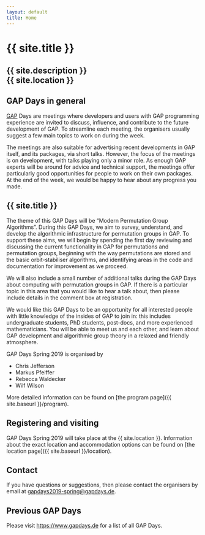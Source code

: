 ```yaml
---
layout: default
title: Home
---
```


# {{ site.title }}

## {{ site.description }}<br> {{ site.location }}

## GAP Days in general

[GAP](https://www.gap-system.org/) Days are meetings where developers and users
with GAP programming experience are invited to discuss, influence, and
contribute to the future development of GAP. To streamline each meeting, the
organisers usually suggest a few main topics to work on during the week.

The meetings are also suitable for advertising recent developments in GAP
itself, and its packages, via short talks.  However, the focus of the meetings
is on development, with talks playing only a minor role.  As enough GAP experts
will be around for advice and technical support, the meetings offer particularly
good opportunities for people to work on their own packages. At the end of the
week, we would be happy to hear about any progress you made.

## {{ site.title }}

The theme of this GAP Days will be “Modern Permutation Group Algorithms”.
During this GAP Days, we aim to survey, understand, and develop the algorithmic
infrastructure for permutation groups in GAP. To support these aims, we will
begin by spending the first day reviewing and discussing the current
functionality in GAP for permutations and permutation groups, beginning with the
way permutations are stored and the basic orbit-stabiliser algorithms, and
identifying areas in the code and documentation for improvement as we proceed.

We will also include a small number of additional talks during the GAP Days
about computing with permutation groups in GAP. If there is a particular topic
in this area that you would like to hear a talk about, then please include
details in the comment box at registration.

We would like this GAP Days to be an opportunity for all interested people with
little knowledge of the insides of GAP to join in: this includes undergraduate
students, PhD students, post-docs, and more experienced mathematicians. You will
be able to meet us and each other, and learn about GAP development and
algorithmic group theory in a relaxed and friendly atmosphere.

GAP Days Spring 2019 is organised by

* Chris Jefferson
* Markus Pfeiffer
* Rebecca Waldecker
* Wilf Wilson

More detailed information can be found on [the program page]({{ site.baseurl }}/program).


## Registering and visiting

GAP Days Spring 2019 will take place at the {{ site.location }}. Information
about the exact location and accommodation options can be found on [the location
page]({{ site.baseurl }}/location).

## <a name="contact"></a> Contact

If you have questions or suggestions, then please contact the organisers by
email at [gapdays2019-spring@gapdays.de](mailto:gapdays2019-spring@gapdays.de).

## Previous GAP Days

Please visit <https://www.gapdays.de> for a list of all GAP Days.
